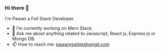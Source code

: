 ### Hi there 👋

I'm Pawan a Full Stack Developer.

- 🔭 I’m currently working on Mern Stack.
- 💬 Ask me about anything related to Javascript, React js, Express js or Mongo DB.
- 📫 How to reach me: pawanrealtek@gmail.com
